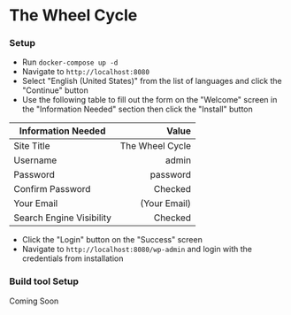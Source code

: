 # The Wheel Cycle

### Setup

- Run `docker-compose up -d`
- Navigate to `http://localhost:8080`
- Select "English (United States)" from the list of languages and click the "Continue" button
- Use the following table to fill out the form on the "Welcome" screen in the "Information Needed" section then click the "Install" button

| Information Needed       |            Value |
| ------------------------ | ---------------: |
| Site Title               |  The Wheel Cycle |
| Username                 |            admin |
| Password                 |         password |
| Confirm Password         |          Checked |
| Your Email               |     (Your Email) |
| Search Engine Visibility |          Checked |
- Click the "Login" button on the "Success" screen
- Navigate to `http://localhost:8080/wp-admin` and login with the credentials from installation

### Build tool Setup
Coming Soon
